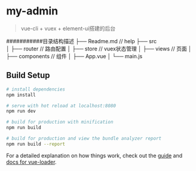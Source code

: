 # my-admin

> vue-cli + vuex + element-ui搭建的后台

###########目录结构描述
├── Readme.md                   // help
├── src                         
│   ├── router                  // 路由配置
│   ├── store                   // vuex状态管理
│   ├── views                   // 页面
│   ├── components              // 组件
│   ├── App.vue
│   └── main.js

## Build Setup

``` bash
# install dependencies
npm install

# serve with hot reload at localhost:8080
npm run dev

# build for production with minification
npm run build

# build for production and view the bundle analyzer report
npm run build --report
```

For a detailed explanation on how things work, check out the [guide](http://vuejs-templates.github.io/webpack/) and [docs for vue-loader](http://vuejs.github.io/vue-loader).
